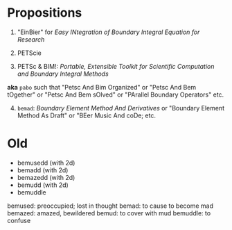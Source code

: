 

Propositions
============


1. "EinBier" 
  for 
  *Easy INtegration 
  of Boundary Integral Equation 
  for Research*

2. PETScie


3. PETSc &amp; BIM!:
  *Portable, Extensible Toolkit for Scientific Computation
  and
  Boundary Integral Methods*
  
  **aka** `pabo` such that
  "Petsc And Bim Organized"
  or "Petsc And Bem tOgether"
  or "Petsc And Bem sOlved"
  or "PArallel Boundary Operators"
  etc.

4. `bemad`: *Boundary Element Method And Derivatives*
  		   or "Boundary Element Method As Draft"
  		   or "BEer Music And coDe; etc.


Old
===

 - bemusedd (with 2d)
 - bemadd   (with 2d)
 - bemazedd (with 2d)
 - bemudd   (with 2d)
 - bemuddle


bemused: preoccupied; lost in thought
bemad: to cause to become mad
bemazed: amazed, bewildered
bemud: to cover with mud
bemuddle: to confuse

